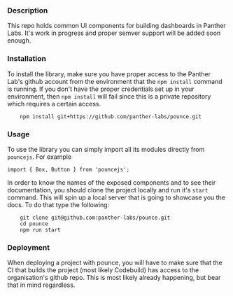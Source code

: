 ### Description

This repo holds common UI components for building dashboards in Panther Labs. It's
work in progress and proper semver support will be added soon enough.

### Installation

To install the library, make sure you have proper access to the Panther Lab's
github account from the environment that the `npm install` command is running. If you don't
have the proper credentials set up in your environment, then `npm install` will fail
since this is a private repository which requires a certain access.

```text
    npm install git+https://github.com/panther-labs/pounce.git
```

### Usage

To use the library you can simply import all its modules directly from
`pouncejs`. For example

```text
import { Box, Button } from 'pouncejs';
```

In order to know the names of the exposed components and to see their documentation,
you should clone the project locally and run it's `start` command. This will spin up
a local server that is going to showcase you the docs. To do that type the following:

```text
    git clone git@github.com:panther-labs/pounce.git
    cd pounce
    npm run start
```

### Deployment

When deploying a project with pounce, you will have to make sure that the CI that builds
the project (most likely Codebuild) has access to the organisation's github repo. This is
most likely already happening, but bear that in mind regardless.
